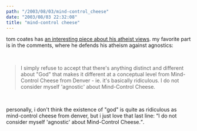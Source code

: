 ```yaml
---
path: "/2003/08/03/mind-control_cheese" 
date: "2003/08/03 22:32:08" 
title: "mind-control cheese" 
---
```

<p>tom coates has <a href="http://www.plasticbag.org/archives/2003/08/on_the_existence_of_god.shtml">an interesting piece about his atheist views</a>. my favorite part is in the comments, where he defends his atheism against agnostics:</p><br><blockquote>I simply refuse to accept that there's anything distinct and different about "God" that makes it different at a conceptual level from Mind-Control Cheese from Denver - ie. it's basically ridiculous. I do not consider myself 'agnostic' about Mind-Control Cheese.</blockquote><br><p>personally, i don't think the existence of "god" is quite as ridiculous as mind-control cheese from denver, but i just love that last line: <q>I do not consider myself 'agnostic' about Mind-Control Cheese.</q>.</p>
